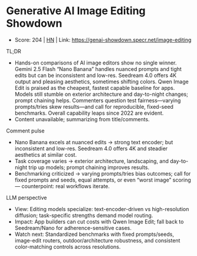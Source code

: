 # Generative AI Image Editing Showdown

- Score: 204 | [HN](https://news.ycombinator.com/item?id=45739080) | Link: https://genai-showdown.specr.net/image-editing

TL;DR
- Hands-on comparisons of AI image editors show no single winner. Gemini 2.5 Flash “Nano Banana” handles nuanced prompts and tight edits but can be inconsistent and low-res. Seedream 4.0 offers 4K output and pleasing aesthetics, sometimes shifting colors. Qwen Image Edit is praised as the cheapest, fastest capable baseline for apps. Models still stumble on exterior architecture and day-to-night changes; prompt chaining helps. Commenters question test fairness—varying prompts/tries skew results—and call for reproducible, fixed-seed benchmarks. Overall capability leaps since 2022 are evident.
- Content unavailable; summarizing from title/comments.

Comment pulse
- Nano Banana excels at nuanced edits → strong text encoder; but inconsistent and low-res. Seedream 4.0 offers 4K and steadier aesthetics at similar cost.
- Task coverage varies → exterior architecture, landscaping, and day-to-night trip up models; prompt chaining improves results.
- Benchmarking criticized → varying prompts/tries bias outcomes; call for fixed prompts and seeds, equal attempts, or even “worst image” scoring — counterpoint: real workflows iterate.

LLM perspective
- View: Editing models specialize: text-encoder-driven vs high-resolution diffusion; task-specific strengths demand model routing.
- Impact: App builders can cut costs with Qwen Image Edit; fall back to Seedream/Nano for adherence-sensitive cases.
- Watch next: Standardized benchmarks with fixed prompts/seeds, image-edit routers, outdoor/architecture robustness, and consistent color-matching controls across resolutions.
